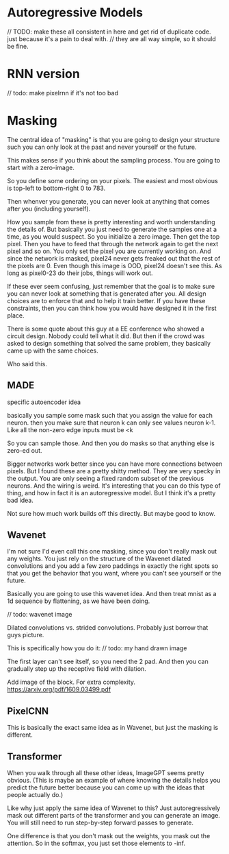 # Autoregressive Models

// TODO: make these all consistent in here and get rid of duplicate code. just because it's a pain to deal with.
// they are all way simple, so it should be fine.

# RNN version

// todo: make pixelrnn if it's not too bad

# Masking

The central idea of "masking" is that you are going to design your structure such
you can only look at the past and never yourself or the future.

This makes sense if you think about the sampling process.
You are going to start with a zero-image.

So you define some ordering on your pixels. The easiest and most obvious is top-left to bottom-right 0 to 783.

Then whenver you generate, you can never look at anything that comes after you (including yourself).

How you sample from these is pretty interesting and worth understanding the details of.
But basically you just need to generate the samples one at a time, as you would suspect.
So you initialize a zero image. Then get the top pixel. Then you have to feed that through the network
again to get the next pixel and so on. You only set the pixel you are currently working on.
And since the network is masked, pixel24 never gets freaked out that the rest of the pixels are 0.
Even though this image is OOD, pixel24 doesn't see this. As long as pixel0-23 do their jobs, things will
work out.


If these ever seem confusing, just remember that the goal is to make sure you can never look at
something that is generated after you. All design choices are to enforce that and to help it train better.
If you have these constraints, then you can think how you would have designed it in the first place.

There is some quote about this guy at a EE conference who showed a circuit design. Nobody could tell what it did.
But then if the crowd was asked to design something that solved the same problem, they basically came up with the same choices.

Who said this.


## MADE
specific autoencoder idea

basically you sample some mask such that you assign the value for each neuron.
then you make sure that neuron k can only see values neuron k-1. 
Like all the non-zero edge inputs must be <k

So you can sample those. And then you do masks so that anything else is zero-ed out.

Bigger networks work better since you can have more connections between pixels.
But I found these are a pretty shitty method.
They are very specky in the output.
You are only seeing a fixed random subset of the previous neurons. And the wiring is
weird. It's interesting that you can do this type of thing, and how in fact it is an autoregressive
model. But I think it's a pretty bad idea.

Not sure how much work builds off this directly. But maybe good to know.

## Wavenet

I'm not sure I'd even call this one masking, since you don't really mask out any weights.
You just rely on the structure of the Wavenet dilated convolutions and you add a few zero
paddings in exactly the right spots so that you get the behavior that you want, where you can't see yourself or the future.


Basically you are going to use this wavenet idea.
And then treat mnist as a 1d sequence by flattening, as we have been doing.

// todo: wavenet image

Dilated convolutions vs. strided convolutions. Probably just borrow that guys picture.


This is specifically how you do it:
// todo: my hand drawn image

The first layer can't see itself, so you need the 2 pad.
And then you can gradually step up the receptive field with dilation.


Add image of the block. For extra complexity.
https://arxiv.org/pdf/1609.03499.pdf

## PixelCNN

This is basically the exact same idea as in Wavenet, but just the masking is different.



## Transformer

When you walk through all these other ideas, ImageGPT seems pretty obvious.
(This is maybe an example of where knowing the details helps you predict the future better because you can come up with the ideas that people actually do.)

Like why just apply the same idea of Wavenet to this?
Just autoregressively mask out different parts of the transformer and you can generate an image.
You will still need to run step-by-step forward passes to generate.

One difference is that you don't mask out the weights, you mask out the attention.
So in the softmax, you just set those elements to -inf.

